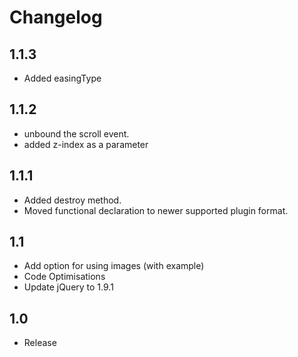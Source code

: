 # Changelog
## 1.1.3
- Added easingType

## 1.1.2
- unbound the scroll event.
- added z-index as a parameter

## 1.1.1
- Added destroy method.
- Moved functional declaration to newer supported plugin format.

## 1.1
- Add option for using images (with example)
- Code Optimisations
- Update jQuery to 1.9.1

## 1.0
- Release